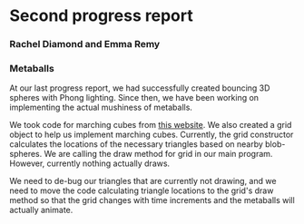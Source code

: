 # Second progress report
### Rachel Diamond and Emma Remy
### Metaballs

At our last progress report, we had successfully created bouncing 3D spheres with Phong lighting. Since then, we have been working on implementing the actual mushiness of metaballs.

We took code for marching cubes from [this website](http://paulbourke.net/geometry/polygonise/). We also created a grid object to help us implement marching cubes. Currently, the grid constructor calculates the locations of the necessary triangles based on nearby blob-spheres. We are calling the draw method for grid in our main program. However, currently nothing actually draws.

We need to de-bug our triangles that are currently not drawing, and we need to move the code calculating triangle locations to the grid's draw method so that the grid changes with time increments and the metaballs will actually animate.
